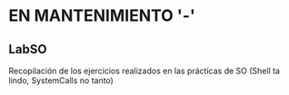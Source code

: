 # EN MANTENIMIENTO '-'
## LabSO
Recopilación de los ejercicios realizados en las prácticas de SO
(Shell ta lindo, SystemCalls no tanto)